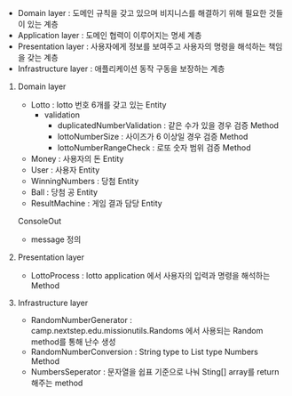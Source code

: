 - Domain layer : 도메인 규칙을 갖고 있으며 비지니스를 해결하기 위해 필요한 것들이 있는 계층
- Application layer : 도메인 협력이 이루어지는 명세 계층
- Presentation layer : 사용자에게 정보를 보여주고 사용자의 명령을 해석하는 책임을 갖는 계층
- Infrastructure layer : 애플리케이션 동작 구동을 보장하는 계층

1. Domain layer
   - Lotto : lotto 번호 6개를 갖고 있는 Entity
     - validation
       - duplicatedNumberValidation : 같은 수가 있을 경우 검증 Method
       - lottoNumberSize : 사이즈가 6 이상일 경우 검증 Method
       - lottoNumberRangeCheck : 로또 숫자 범위 검증 Method
   - Money : 사용자의 돈 Entity
   - User : 사용자 Entity
   - WinningNumbers : 당첨 Entity
   - Ball : 당첨 공 Entity
   - ResultMachine : 게임 결과 담당 Entity

   ConsoleOut
    - message 정의

2. Presentation layer
   - LottoProcess : lotto application 에서 사용자의 입력과 명령을 해석하는 Method

3. Infrastructure layer
   - RandomNumberGenerator : camp.nextstep.edu.missionutils.Randoms 에서 사용되는 Random method를
   통해 난수 생성
   - RandomNumberConversion : String type to List<Integer> type Numbers Method
   - NumbersSeperator : 문자열을 쉽표 기준으로 나눠 Sting[] array를 return 해주는 method
